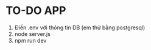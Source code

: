 # TO-DO APP

1. Điền .env với thông tin DB (em thử bằng postgresql)
2. node server.js
3. npm run dev